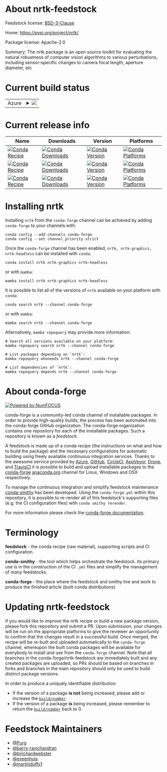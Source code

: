 About nrtk-feedstock
====================

Feedstock license: [BSD-3-Clause](https://github.com/conda-forge/nrtk-feedstock/blob/main/LICENSE.txt)

Home: https://pypi.org/project/nrtk/

Package license: Apache-2.0

Summary: The nrtk package is an open source toolkit for evaluating the natural robustness of
computer vision algorithms to various perturbations, including sensor-specific
changes to camera focal length, aperture diameter, etc


Current build status
====================


<table>
    
  <tr>
    <td>Azure</td>
    <td>
      <details>
        <summary>
          <a href="https://dev.azure.com/conda-forge/feedstock-builds/_build/latest?definitionId=21274&branchName=main">
            <img src="https://dev.azure.com/conda-forge/feedstock-builds/_apis/build/status/nrtk-feedstock?branchName=main">
          </a>
        </summary>
        <table>
          <thead><tr><th>Variant</th><th>Status</th></tr></thead>
          <tbody><tr>
              <td>linux_64_python3.10.____cpython</td>
              <td>
                <a href="https://dev.azure.com/conda-forge/feedstock-builds/_build/latest?definitionId=21274&branchName=main">
                  <img src="https://dev.azure.com/conda-forge/feedstock-builds/_apis/build/status/nrtk-feedstock?branchName=main&jobName=linux&configuration=linux%20linux_64_python3.10.____cpython" alt="variant">
                </a>
              </td>
            </tr><tr>
              <td>linux_64_python3.11.____cpython</td>
              <td>
                <a href="https://dev.azure.com/conda-forge/feedstock-builds/_build/latest?definitionId=21274&branchName=main">
                  <img src="https://dev.azure.com/conda-forge/feedstock-builds/_apis/build/status/nrtk-feedstock?branchName=main&jobName=linux&configuration=linux%20linux_64_python3.11.____cpython" alt="variant">
                </a>
              </td>
            </tr><tr>
              <td>linux_64_python3.12.____cpython</td>
              <td>
                <a href="https://dev.azure.com/conda-forge/feedstock-builds/_build/latest?definitionId=21274&branchName=main">
                  <img src="https://dev.azure.com/conda-forge/feedstock-builds/_apis/build/status/nrtk-feedstock?branchName=main&jobName=linux&configuration=linux%20linux_64_python3.12.____cpython" alt="variant">
                </a>
              </td>
            </tr><tr>
              <td>linux_64_python3.9.____cpython</td>
              <td>
                <a href="https://dev.azure.com/conda-forge/feedstock-builds/_build/latest?definitionId=21274&branchName=main">
                  <img src="https://dev.azure.com/conda-forge/feedstock-builds/_apis/build/status/nrtk-feedstock?branchName=main&jobName=linux&configuration=linux%20linux_64_python3.9.____cpython" alt="variant">
                </a>
              </td>
            </tr><tr>
              <td>osx_64_python3.10.____cpython</td>
              <td>
                <a href="https://dev.azure.com/conda-forge/feedstock-builds/_build/latest?definitionId=21274&branchName=main">
                  <img src="https://dev.azure.com/conda-forge/feedstock-builds/_apis/build/status/nrtk-feedstock?branchName=main&jobName=osx&configuration=osx%20osx_64_python3.10.____cpython" alt="variant">
                </a>
              </td>
            </tr><tr>
              <td>osx_64_python3.11.____cpython</td>
              <td>
                <a href="https://dev.azure.com/conda-forge/feedstock-builds/_build/latest?definitionId=21274&branchName=main">
                  <img src="https://dev.azure.com/conda-forge/feedstock-builds/_apis/build/status/nrtk-feedstock?branchName=main&jobName=osx&configuration=osx%20osx_64_python3.11.____cpython" alt="variant">
                </a>
              </td>
            </tr><tr>
              <td>osx_64_python3.12.____cpython</td>
              <td>
                <a href="https://dev.azure.com/conda-forge/feedstock-builds/_build/latest?definitionId=21274&branchName=main">
                  <img src="https://dev.azure.com/conda-forge/feedstock-builds/_apis/build/status/nrtk-feedstock?branchName=main&jobName=osx&configuration=osx%20osx_64_python3.12.____cpython" alt="variant">
                </a>
              </td>
            </tr><tr>
              <td>osx_64_python3.9.____cpython</td>
              <td>
                <a href="https://dev.azure.com/conda-forge/feedstock-builds/_build/latest?definitionId=21274&branchName=main">
                  <img src="https://dev.azure.com/conda-forge/feedstock-builds/_apis/build/status/nrtk-feedstock?branchName=main&jobName=osx&configuration=osx%20osx_64_python3.9.____cpython" alt="variant">
                </a>
              </td>
            </tr><tr>
              <td>win_64_python3.10.____cpython</td>
              <td>
                <a href="https://dev.azure.com/conda-forge/feedstock-builds/_build/latest?definitionId=21274&branchName=main">
                  <img src="https://dev.azure.com/conda-forge/feedstock-builds/_apis/build/status/nrtk-feedstock?branchName=main&jobName=win&configuration=win%20win_64_python3.10.____cpython" alt="variant">
                </a>
              </td>
            </tr><tr>
              <td>win_64_python3.11.____cpython</td>
              <td>
                <a href="https://dev.azure.com/conda-forge/feedstock-builds/_build/latest?definitionId=21274&branchName=main">
                  <img src="https://dev.azure.com/conda-forge/feedstock-builds/_apis/build/status/nrtk-feedstock?branchName=main&jobName=win&configuration=win%20win_64_python3.11.____cpython" alt="variant">
                </a>
              </td>
            </tr><tr>
              <td>win_64_python3.12.____cpython</td>
              <td>
                <a href="https://dev.azure.com/conda-forge/feedstock-builds/_build/latest?definitionId=21274&branchName=main">
                  <img src="https://dev.azure.com/conda-forge/feedstock-builds/_apis/build/status/nrtk-feedstock?branchName=main&jobName=win&configuration=win%20win_64_python3.12.____cpython" alt="variant">
                </a>
              </td>
            </tr><tr>
              <td>win_64_python3.9.____cpython</td>
              <td>
                <a href="https://dev.azure.com/conda-forge/feedstock-builds/_build/latest?definitionId=21274&branchName=main">
                  <img src="https://dev.azure.com/conda-forge/feedstock-builds/_apis/build/status/nrtk-feedstock?branchName=main&jobName=win&configuration=win%20win_64_python3.9.____cpython" alt="variant">
                </a>
              </td>
            </tr>
          </tbody>
        </table>
      </details>
    </td>
  </tr>
</table>

Current release info
====================

| Name | Downloads | Version | Platforms |
| --- | --- | --- | --- |
| [![Conda Recipe](https://img.shields.io/badge/recipe-nrtk-green.svg)](https://anaconda.org/conda-forge/nrtk) | [![Conda Downloads](https://img.shields.io/conda/dn/conda-forge/nrtk.svg)](https://anaconda.org/conda-forge/nrtk) | [![Conda Version](https://img.shields.io/conda/vn/conda-forge/nrtk.svg)](https://anaconda.org/conda-forge/nrtk) | [![Conda Platforms](https://img.shields.io/conda/pn/conda-forge/nrtk.svg)](https://anaconda.org/conda-forge/nrtk) |
| [![Conda Recipe](https://img.shields.io/badge/recipe-nrtk--graphics-green.svg)](https://anaconda.org/conda-forge/nrtk-graphics) | [![Conda Downloads](https://img.shields.io/conda/dn/conda-forge/nrtk-graphics.svg)](https://anaconda.org/conda-forge/nrtk-graphics) | [![Conda Version](https://img.shields.io/conda/vn/conda-forge/nrtk-graphics.svg)](https://anaconda.org/conda-forge/nrtk-graphics) | [![Conda Platforms](https://img.shields.io/conda/pn/conda-forge/nrtk-graphics.svg)](https://anaconda.org/conda-forge/nrtk-graphics) |
| [![Conda Recipe](https://img.shields.io/badge/recipe-nrtk--headless-green.svg)](https://anaconda.org/conda-forge/nrtk-headless) | [![Conda Downloads](https://img.shields.io/conda/dn/conda-forge/nrtk-headless.svg)](https://anaconda.org/conda-forge/nrtk-headless) | [![Conda Version](https://img.shields.io/conda/vn/conda-forge/nrtk-headless.svg)](https://anaconda.org/conda-forge/nrtk-headless) | [![Conda Platforms](https://img.shields.io/conda/pn/conda-forge/nrtk-headless.svg)](https://anaconda.org/conda-forge/nrtk-headless) |

Installing nrtk
===============

Installing `nrtk` from the `conda-forge` channel can be achieved by adding `conda-forge` to your channels with:

```
conda config --add channels conda-forge
conda config --set channel_priority strict
```

Once the `conda-forge` channel has been enabled, `nrtk, nrtk-graphics, nrtk-headless` can be installed with `conda`:

```
conda install nrtk nrtk-graphics nrtk-headless
```

or with `mamba`:

```
mamba install nrtk nrtk-graphics nrtk-headless
```

It is possible to list all of the versions of `nrtk` available on your platform with `conda`:

```
conda search nrtk --channel conda-forge
```

or with `mamba`:

```
mamba search nrtk --channel conda-forge
```

Alternatively, `mamba repoquery` may provide more information:

```
# Search all versions available on your platform:
mamba repoquery search nrtk --channel conda-forge

# List packages depending on `nrtk`:
mamba repoquery whoneeds nrtk --channel conda-forge

# List dependencies of `nrtk`:
mamba repoquery depends nrtk --channel conda-forge
```


About conda-forge
=================

[![Powered by
NumFOCUS](https://img.shields.io/badge/powered%20by-NumFOCUS-orange.svg?style=flat&colorA=E1523D&colorB=007D8A)](https://numfocus.org)

conda-forge is a community-led conda channel of installable packages.
In order to provide high-quality builds, the process has been automated into the
conda-forge GitHub organization. The conda-forge organization contains one repository
for each of the installable packages. Such a repository is known as a *feedstock*.

A feedstock is made up of a conda recipe (the instructions on what and how to build
the package) and the necessary configurations for automatic building using freely
available continuous integration services. Thanks to the awesome service provided by
[Azure](https://azure.microsoft.com/en-us/services/devops/), [GitHub](https://github.com/),
[CircleCI](https://circleci.com/), [AppVeyor](https://www.appveyor.com/),
[Drone](https://cloud.drone.io/welcome), and [TravisCI](https://travis-ci.com/)
it is possible to build and upload installable packages to the
[conda-forge](https://anaconda.org/conda-forge) [anaconda.org](https://anaconda.org/)
channel for Linux, Windows and OSX respectively.

To manage the continuous integration and simplify feedstock maintenance
[conda-smithy](https://github.com/conda-forge/conda-smithy) has been developed.
Using the ``conda-forge.yml`` within this repository, it is possible to re-render all of
this feedstock's supporting files (e.g. the CI configuration files) with ``conda smithy rerender``.

For more information please check the [conda-forge documentation](https://conda-forge.org/docs/).

Terminology
===========

**feedstock** - the conda recipe (raw material), supporting scripts and CI configuration.

**conda-smithy** - the tool which helps orchestrate the feedstock.
                   Its primary use is in the construction of the CI ``.yml`` files
                   and simplify the management of *many* feedstocks.

**conda-forge** - the place where the feedstock and smithy live and work to
                  produce the finished article (built conda distributions)


Updating nrtk-feedstock
=======================

If you would like to improve the nrtk recipe or build a new
package version, please fork this repository and submit a PR. Upon submission,
your changes will be run on the appropriate platforms to give the reviewer an
opportunity to confirm that the changes result in a successful build. Once
merged, the recipe will be re-built and uploaded automatically to the
`conda-forge` channel, whereupon the built conda packages will be available for
everybody to install and use from the `conda-forge` channel.
Note that all branches in the conda-forge/nrtk-feedstock are
immediately built and any created packages are uploaded, so PRs should be based
on branches in forks and branches in the main repository should only be used to
build distinct package versions.

In order to produce a uniquely identifiable distribution:
 * If the version of a package **is not** being increased, please add or increase
   the [``build/number``](https://docs.conda.io/projects/conda-build/en/latest/resources/define-metadata.html#build-number-and-string).
 * If the version of a package **is** being increased, please remember to return
   the [``build/number``](https://docs.conda.io/projects/conda-build/en/latest/resources/define-metadata.html#build-number-and-string)
   back to 0.

Feedstock Maintainers
=====================

* [@Purg](https://github.com/Purg/)
* [@barry-ravichandran](https://github.com/barry-ravichandran/)
* [@bjrichardwebster](https://github.com/bjrichardwebster/)
* [@eveenhuis](https://github.com/eveenhuis/)
* [@martinduffy1](https://github.com/martinduffy1/)

